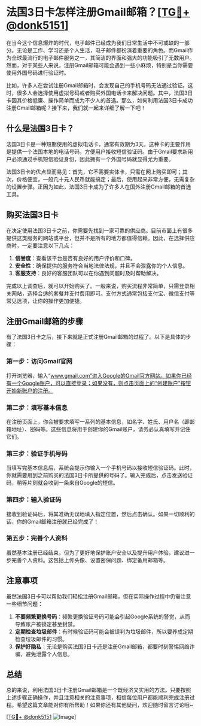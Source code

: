 # 法国3日卡怎样注册Gmail邮箱？[[TG💪+ @donk5151](https://t.me/s/donk5151)]

在当今这个信息爆炸的时代，电子邮件已经成为我们日常生活中不可或缺的一部分。无论是工作、学习还是个人生活，电子邮件都扮演着重要的角色。而Gmail作为全球最流行的电子邮件服务之一，其简洁的界面和强大的功能吸引了无数用户。然而，对于某些人来说，注册Gmail邮箱可能会遇到一些小麻烦，特别是当你需要使用外国号码进行验证时。

比如，许多人在尝试注册Gmail邮箱时，会发现自己的手机号码无法通过验证。这时，很多人会选择使用虚拟号码或者购买外国电话卡来解决问题。其中，法国3日卡因其价格低廉、操作简单而成为不少人的首选。那么，如何利用法国3日卡成功注册Gmail邮箱呢？接下来，我们就一起来详细了解一下吧！

## 什么是法国3日卡？

法国3日卡是一种短期使用的虚拟电话卡，通常有效期为3天。这种卡的主要作用是提供一个法国本地的电话号码，方便用户接收短信验证码。由于Gmail要求新用户必须通过手机短信验证身份，因此拥有一个外国号码就显得尤为重要。

法国3日卡的优点显而易见：首先，它不需要实体卡，只需在网上购买即可；其次，价格便宜，一般几十元人民币就能搞定；最后，使用起来非常方便，无需复杂的设置步骤。正因为如此，法国3日卡成为了许多人在国外注册Gmail邮箱的首选工具。

## 购买法国3日卡

在决定使用法国3日卡之前，你需要先找到一家可靠的供应商。目前市面上有很多提供这类服务的网站或平台，但并不是所有的地方都值得信赖。因此，在选择供应商时，一定要注意以下几点：

1. **信誉度**：查看该平台是否有良好的用户评价和口碑。
2. **安全性**：确保提供的服务符合当地法律法规，并且不会泄露你的个人信息。
3. **客服支持**：良好的客服团队可以在你遇到问题时及时帮助解决。

完成以上调查后，就可以开始购买了。一般来说，购买流程非常简单，只需登录相关网站，选择合适的套餐并支付费用即可。支付方式通常包括支付宝、微信支付等常见选项，让你的操作更加便捷。

## 注册Gmail邮箱的步骤

有了法国3日卡之后，接下来就是正式注册Gmail邮箱的过程了。以下是具体的步骤：

### 第一步：访问Gmail官网

打开浏览器，输入“www.gmail.com”进入Google的Gmail官方网站。如果你已经有一个Google账户，可以直接登录；如果没有，则点击页面上的“创建账户”按钮开始新账户的注册。

### 第二步：填写基本信息

在注册页面上，你会被要求填写一系列的基本信息，如名字、姓氏、用户名（即邮箱地址）、密码等。这些信息将用于创建你的Gmail账户，请务必认真填写并记住它们。

### 第三步：验证手机号码

当填写完基本信息后，系统会提示你输入一个手机号码以接收短信验证码。此时，你就需要用到之前购买的法国3日卡所提供的号码了。输入完成后，点击发送验证码，稍等片刻就会收到一条来自Google的短信。

### 第四步：输入验证码

接收到验证码后，将其准确无误地填入指定位置，然后点击确认。如果一切顺利的话，你的Gmail邮箱注册就已经完成了！

### 第五步：完善个人资料

虽然基本注册已经结束，但为了更好地保护账户安全以及提升用户体验，建议进一步完善个人资料。这包括上传头像、设置密保问题、绑定备用邮箱等。

## 注意事项

虽然法国3日卡可以帮助我们轻松注册Gmail邮箱，但在实际操作过程中仍需注意一些细节问题：

1. **不要频繁更换号码**：频繁更换验证号码可能会引起Google系统的警觉，从而导致账户被锁定甚至封禁。
2. **定期检查垃圾邮件**：有时候验证码可能会被误判为垃圾邮件，所以要养成定期检查垃圾邮件的习惯。
3. **保护好隐私**：无论是购买法国3日卡还是注册Gmail邮箱，都要时刻警惕网络诈骗，避免泄露个人信息。

## 总结

总的来说，利用法国3日卡注册Gmail邮箱是一个既经济又实用的方法。只要按照上述步骤正确操作，并且注意相关的注意事项，相信每位用户都能顺利完成注册过程。希望这篇文章能对你有所帮助！如果你还有其他疑问，欢迎随时留言讨论哦~

[[TG💪+ @donk5151](https://t.me/s/donk5151) ![Image](https://i.postimg.cc/rwNCRYN7/Snipaste-2025-04-30-17-27-05.png)]